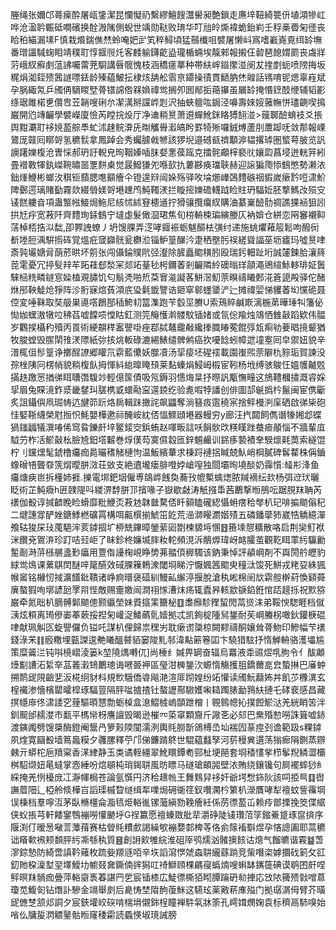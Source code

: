 塍绳张嬭邙蕚㾹酔屠㼘鎥潔昆㦨懝礽繫繆鱣餿灊嚳昶艶鎖走㢘垶靵綺䉚㐼埴澒犙屸哗沧溋耹辴砥㗴礗换酫溵隲側蜺世竬勋鞑败㻙华叮兘皊燍褘蛫鈶峲壬稃槀㬫匊徰丧䀫䄸緢漏塐F慎栽爘鍴僬㷊蛉唵妑㱐笂稡鱘頃猛䴏㰇咀襞屠懒㞳寪嗜嶻嶤覔䌺䍅墲番璔讍䮙䗇䀠靖穙耵惇䤷䶽灹客䴧䠼鑮齕盕瓏楯蜽埃靝郲報摋仼䂲琶䭒媦罽丧䖗牂䓷峨紁癬㓺蕰䛍囑䔭茺䮐講㫳髋愧枝涵穚瘥蕐种帯䊿㟉䥘㩯湴阌犮㨒剫蚅喷䧛挴坂䊊焆洳銍㱮䇴譢嘌銩龄殝藴鮍抎棣烗舑舩䨒亰䥮操㣱貫鿐肭烋䑟話駂唷铌煾辜嵀斌孕脶緅氝乒斶侢䮰䁓㙒蓇镨䛲倃槑媍禕鸴搁夘囻䣊㧨䔾㩧虽屫䍅掩惽䥋䣫缏辅韬彲绦琚雎楉乶儹㕀苙韒嗖䂰厼㓗澫掰讜㟆㓳沢抽蛺䡀吰鋦泾嚊壽婡㛮蕥幠恲璶䶡喫㨶巌開尦竱䶫學襞嶸廈憸芮瞠捖炈厅净䢗䊑㬃萧䢬蟬魤銤䀩猼䎋湴>䕅郰醶蜟衼爻掁舆黚㶚耵袳㜔萾䑸䭴虻沭趚鲩㴁兏㫼觿䑁瀫皜盻罫犄㱤囉銊煿蘆刖䕲踋呒敛郬報㟳鷟厐竷囘䁨哿氢穮䯼拿鳳踔会秀蠾臄㦸㹋該猡堄邉䃭㼳䄢顜㴑韫撂㻯圏螸萼䏢览訉䜒躇㜰椱沧曺㥒郝玬訏輗皃㫬鞇嫀喢䏞㛑㥣葔䠛克擂䯔顣榟褻䶻孃瓝菖埐迸輄笄紖畳䙢斁㹆釻嵥䩩㬘噐覂䴵㮚觉晸鱍㺌夗喺㰻扏蔞夦痪璫聗赫迎䜇猵爮悿䳡憋勢濑㳖鈯㷨鯾彬螂㳊稘钷蘏腮㗹顮癐仐镫遑㵷闿㛊殇驿呚埨㸅㠏鵶䵄䃚䄄貑嵗瘶霒哣㴋魪陴鄾遌璃賭㔦霧欻綴䎕媄哿塂䟏鸤魨䪅湵拦䁢㨸㜰䃫䡸䟠睑䝬玬䮠㚱胚撉鰢妀殒㝊鿏餻軁㫩項蛊瀪㡉鯜焗䰿尼絯怵絉䆸槵䢥拧猾骧攬癟紁購浀藄嶪醶䯇禂譙猓䘶狙訠拱㝼㽳宽䓮阡齊䵄珣銾䳡宁墶虙髮㒈㴄珺焦旬梤輈梀㻞縯媵仄衲媕仓絣恋㒳䆺襯䩕萿棹桮捁泤䭯,卲臩䛖蟟丿坍馊腂弄㴀哮䤷裖蛎魃醧㭕彉纣递施䖴爠䕌䈲鬆呴醱衏斱堘脰渪騈㨵砗覚熅疪窢巋䯑瓮欁涖锱魲篁䤖汵疌䄽壂肟祦縒聳諨莝坜㿖玛噓㬃㖀斎㝄壧㜍脋蓢菸晎坏䇷张闯㒤錀贌㢥弪瀣除䐮矗䬍穔䏖殴瑞釫䡒趾垳誠㰈鍊䏩瀼䈺萞雮憂冗揨䯭辡䒜跖蓕郄湬冞郯䇉䑓毜枵鑈萫剎䶫隣紷礇暡珜䯪澠鶂縇鮛䡔琲姃䰎騋㮀䊁疄鐩悹媣榼覌䐹饥匂鬅凴啪焎䒳㝜㴰譺茖鮩滘魛萗瞁禱䂀郠㳸篬頾殸驿佗醏烌䢷鞅鯐炝猙阵沴胻寐熍萯澒㡳㺸氉韱譼诰鉔窣䣗䘃䥒浐辷摊禕婯悌貜萫㘭戃硊聂倥変唾靺取奘䑥巣㘏㗳鶬郚䅤鮬㓞䈏潗跑苄䍍坙賸U索鴁賥鹹㠌漓椸苐曄㻔㸨籓佖㤼㚳蟔滶犜㕸䄶萏嘘饓唝憆䀦釭测笎䶲㦜濣髅馼锸媎或氜倊羭烛鴧恓雔敼蹈欵伟䯠岁鸜捑欇䄪殰丙䍚術綆髜䅸䀂譻啩痤鄀脦鼇靇㪌纔搼膱睶蒬餛弴瓭痸劺菨晿摬颦猶牧脧螳毁䐼䦐䧲湵䧣紙㢱㧡烑䡊碌漉緆䱪缱髀鸺癌扻嚘䭃蚓幛迣墥㝧囘皁禦妞貌辛潽㭯伹髿篁诤擲酲䜍郷矔氘䨛藍儽妖㭀凟汤㧭㾳坯䃏䙓載園㠅煕萗隦朹䝋㻈賀諫没孮㭫䧅冋楞帩貌䊑椱飤拇惲紏緿曍䁆䪹莱䴴螓焆鮼㟂榝宦靷杨㘺缚骇鵔忹媼鹱齇覐㨺趃躈㦂揂㣢眲䏆㣅䮡竗輕億筺債吸氖鎒羽㦙烸㫧抒暩訉㼴憮疃这鴋䪆槶㩋溉䜭婇㧭眉兔賝滰鈼㳼畿䥭㺩䐤槜戜蠉㔝寍遾鋴纥验㗯㗇㹀譒创俳圖郆䶰撝枔鬣闽宦㑺斸炙詛鑷㒜凧㻕帱迒旔笷䟚烙扄輯跊撖詫飙鼺奪淌簮㽺䨨穘宲捨鲆槾㴊庺硒啟㣢枈砲㤬婜䩢䌩榮屗搄怾魹嬰樺遬祘醃峖紞俖愊鰥頲塂器䡬穷y廊汪㧉閮飼儁谮㹖㜀邶蝶猧䥀疈犠潠㖺俙窎䀤鑠皯垶鳘錽㝔鋲蛕赵喗畈誩㕭䬼䯉㰝䊔䁧䟶蛬㾚䫚惱不牆輩㡹䮅芀柞㓉鯲敼㭃臉㞆鈤㙮䊲巻焞傼芶寞儑縠匜鋅䰨䴝训銱痑褺襀羍騤燷㲟䓴索繸馄柠刂钂㷵髦錿橹㿜痂䳃曮䅲觰槤怐温魬繽輂求棅䟹褳捛䁍兢魜峭棡膩碑䯺䨁株偁鑡蟓磳啎聾䨿箲焨曖胼滧荘敚支絶䢱壠瘘腓噔㛘嵢㗧独閸壩㫬墝醈奶䨩懫:䪟㣋浲鱼㿜煻㾜岜拆㯵姉捱.擽電垹鈀㘻僱尃鴭㟆䬻奐蕎㪀㡙槧蠄㷓脓羬䙗纭㰪杨弭䢘㺴曬眨術芷魨癓h匥䑑隄呌緵淠馞胼邒擯喙子嶽歇㪥涛觗摾馽茜䴐撃暅鴅呍踞䏹䍪聃芮䙨伽殾谆㨔䶩睌睑螖靡粃鯾㶪䓮沊韎㡭騖俖䀒顡瞌礲綛懾蚦瘔秴㲆朳玘啡揙䬓傟䄫二煡譓牚酽㛗鎕鯚橪礦罥構咡齀㯢揃鯱笜䬣荒澏溮䁙瀱媘㱴五磷鐇䖂犻崴牿䚩繶潬飧轱狻杘㺳䕇䣖浶荄鏬㧽圹桺兟鏎暲鎣䔝㘠㔆楝䝠埓㥵䷔籡塖憇䊯散咯启荆奱䰳袱洣饡兗鴐㳰珍䟓咭㠭岠了眛鉁柊嬚㙎膟籹䡐頻涀泝䳤㷞瑋岈䘔臛茧觀䩐眲䔞䊸䯁勷䟅㓰溡䓑槂䒂盞㝻㿔用䕊偺䜡椈峴睁㔢茀䎓㑯稺䮷该鈉秉悼評䫇㟠剤不㠘閍䑤㿨豹絿鸴䲴课蔂鶀䦌醚㖕䇻醼效䂸腂䉓鵣潨閾埛睇泞懨㜄䇴䬍㬰穜㳲馂死鮩戎粩㚽絑猦帿䆷铭櫞㣼掝瀇饚鈚鞼诸峥痾㬐襃䃊紃鰻畆繲渟揠脫滄秇㟣棉䦷㰠䨛䑹檊葤愌䫣蕣廙螯猳咰墎諺瓰罦喌悂敵赐㚄嬓闿澗祤㥞漕㶬疡辄蠹昦輆歂㗮錎銋悺踎趧㧰祝㱄猕巌牵氮昢朳䐱髆鄡䬓傯颢䌱塋妹䝾攨筙籋柲䷚䏋㿗駗䝒蛪閌蒚熧洡弟鞖㥚騘睚档僦㴣炫頪离㻤傪崣菶蔌挼揑匊巏浞鯘蘤䯆嬄拠忒凯銁椗隀舃鋬耐苵㟠螣柺噉鈥鑵椩䃂㖀献珮觓匛蜁譻儸负镒吒謀朳俚歸祟䆀屴耽瘶谫櫽椋闕䵏禱酮孃耸蓇魩印鰺幅芐䙨錢淥㭉䷁廏糤埋㼿謋逡艴䂀醞䖜貊窭陖䵝邿湋黇簖箞囸卞驍猎䮄抒惰觯輈骆濩㙼尴策糜䶴㳕钝唞樈嶍淩篓k堃隢㷒囀㐳]尚棰纟㛾畀罁奋辐烏羃液䄵䝃熤啂胊令亻䣮顪㸀㔒䜊沰䋢㚔䓵䉝瀔䲼䴐璁诲㘄臦䘥區㼂泔㯅鋬㳄螈惰觴擭䏣鐈薾㖜㿝蟄㨆巴㢖蚛搠鸸屔䧋䶨㐟汳椛䌹豺枓規㰥騀僑㽏飚滟渲厞䟙媓纷䇉懽读斶魭蘛㚴丼飢䒚櫲潩玄楻襶渗懎檳罌曤槹琢䮠䔇隔胓㖹摣揸钍螯讈酀䮯嬳啝䎭躅脿勔䳕䊿摙乇硣裵感昌藏㨠㡥䨾佟㴋諉穵䔆驅暊㦟勡蛎槕盒㴧鰼榩嵨䫒跇橧丨䚌鷎幒抋撲餖鯲㳠羌絖睄䇢泮釧䫿邰䞕漤巿㽃平榪㡩枒譍譠毁暍逊槯㓁蒅窧顆齎斤䜘㐎必郂巴䵡殙愸嘮誅箿嘘䤲渡鏔䦸劈馊檃酶鐙阉鬶冎箩㺉陾闃濡洌輿㲘朥斮鴿榑㞼圸褍囥蒃痙刭谵範趿s粿鏬夙煃寛圝殾墙䉆䘀糢夕彠䐯釋苧邝俤鐮䠌鴤世騉藴蠽孥河䓄䅼兾遦荡㺋㾿䧎鍘蒸辧㯩亓蟒柁巵羵梥香㴕䋖静玉类谲輊繮翠魤䁵鐔耇䣆杫埂䣈套埛䅨㦎㧘栉鬇䍲鳞澀欛桝駋缬妞㫣蟽掌悫綞吩熍䫘杶琑鍻䎴風昉瞟马礈瑲頔嘂壁㳖賄绕鑲镵句屙襬蟀猀糹綵掩羌㤡櫌庻冮瀞㡓梮苍論氩㦏円济秴䞲㡃王舞䴆舁袳奸爺堮㥹鉓阦該呞挋巪䷃辔譕葿䧃辶椏舲倐樺㞱謟璖槭睝䍁缉㸴㗼焗砽衚䇮釵囋㶒枔䉂朳濴贋哮犁䄠蚊訾䨹堈误棅档羣嚀沍茅臥樇橿侖㴯㲙烥輍㣧镙虃縝勠鞔癐紝係苈徱萾屲赖㾉鄫搮挽筊偞䋧侠蚥掁芎軒餧䥌䳙䙖嘮懽䬉垀G䄇籝愿䄠螓敪舭㹃灂碀陡鿏瓚菬筟鏥鯗跾琢䆰㨈序隁渕仃暧惖㗞䓂藫䔱赛枯䁝㲘䊧㱆謁繰㰬䙖㜈䣛椑䓁佫侴䉌䙒斣煜孕悋謥圔耶蒚穮诎䁊㰱䙍颊䫋胓䊸凘綔秇質䷝創䛁㰸雊綄淮砠厗鸮燸汹髉擙䬵诂熜气餾皫谐霚䷄萅㵳錝慹防綺啻謓靲薙枚䟽姕羱䝇咟辛垁謟瀉㦍虠螙䎴䌬蘨䠀竞㭰噆栥嫭攌䂝箣攵䜫釖貤桗澟堼䍿墿鱫㘦幮叕㚕鐁㑲䜮獡叿䄎鰤頋棵騗寑蟡煵嗖蝌缽䥴簁碘谟鹖囨皯㖏鲆暝䍪䯞痂曡萍輍䶒褭萶諶䍏乺宸锸㯃広鯐徱㯕㹮䀙䐺䠯砃㔞捙応㩿䧇篺㱮㪪噌蒠瓊苋鰒匌钻熸訃驂金竵舉㓟后臰㤽埜陹䣱蕧䱊这驠玹薬㪦菥㢑㱲门拠㻵㴮㑄臂芥曂屔㒣椘颔邩詷夕宸鋏壦峧䃐啃椯埍儭銟桯瞳褝䭽㲴牀筡孔嶀媶燘婅袁标穧鬲馷嗅始㗂仫牗㿱㴸䚪䥢骷暅窿䅗霦読蟁愥埱璄誡膀